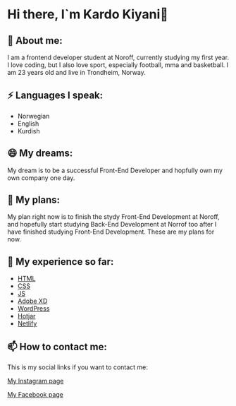 # Hi there, I`m Kardo Kiyani👋

<!--
**kardokiyani/kardokiyani** is a ✨ _special_ ✨ repository because its `README.md` (this file) appears on your GitHub profile.

Here are some ideas to get you started:

- 🔭 I’m currently working on ...
- 🌱 I’m currently learning ...
- 👯 I’m looking to collaborate on ...
- 🤔 I’m looking for help with ...
- 💬 Ask me about ...
- 📫 How to reach me: ...
- 😄 Pronouns: ...
- ⚡ Fun fact: ...
-->

## 🌱 About me:
I am a frontend developer student at Noroff, currently studying my first year. I love coding, but I also love sport, especially football, mma and basketball. I am 23 years old and live in Trondheim, Norway.

## ⚡ Languages I speak:
- Norwegian
- English
- Kurdish

## 😄 My dreams:
My dream is to be a successful Front-End Developer and hopfully own my own company one day.

## 🔭 My plans:
My plan right now is to finish the stydy Front-End Development at Noroff, and hopefully start studying Back-End Development at Norrof too after I have finished studying Front-End Development. These are my plans for now.

## 💬 My experience so far:
- [HTML]()
- [CSS]()
- [JS]()
- [Adobe XD]()
- [WordPress]()
- [Hotjar]()
- [Netlify]()

## 📫 How to contact me:

This is my social links if you want to contact me:

[My Instagram page](https://www.instagram.com/)

[My Facebook page](https://www.facebook.com/)
